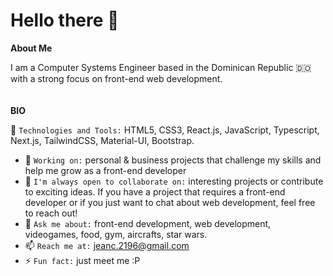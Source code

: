 # Hello there 👋

**About Me**

I am a Computer Systems Engineer based in the Dominican Republic 🇩🇴 with a strong focus on front-end web development.
<br/>
<br/>
<br/>
**BIO**
<br/>

🚀 `Technologies and Tools:` HTML5, CSS3, React.js, JavaScript, Typescript, Next.js, TailwindCSS, Material-UI, Bootstrap.
- 🔭 `Working on:` personal & business projects that challenge my skills and help me grow as a front-end developer 
- 👯 `I'm always open to collaborate on:` interesting projects or contribute to exciting ideas. If you have a project that requires a front-end developer or if you just want to chat about web development, feel free to reach out!
- 💬 `Ask me about:` front-end development, web development, videogames, food, gym, aircrafts, star wars.
- 📫 `Reach me at:` [jeanc.2196@gmail.com](mailto:jeanc.2196@gmail.com)
- ⚡ `Fun fact:` just meet me :P
